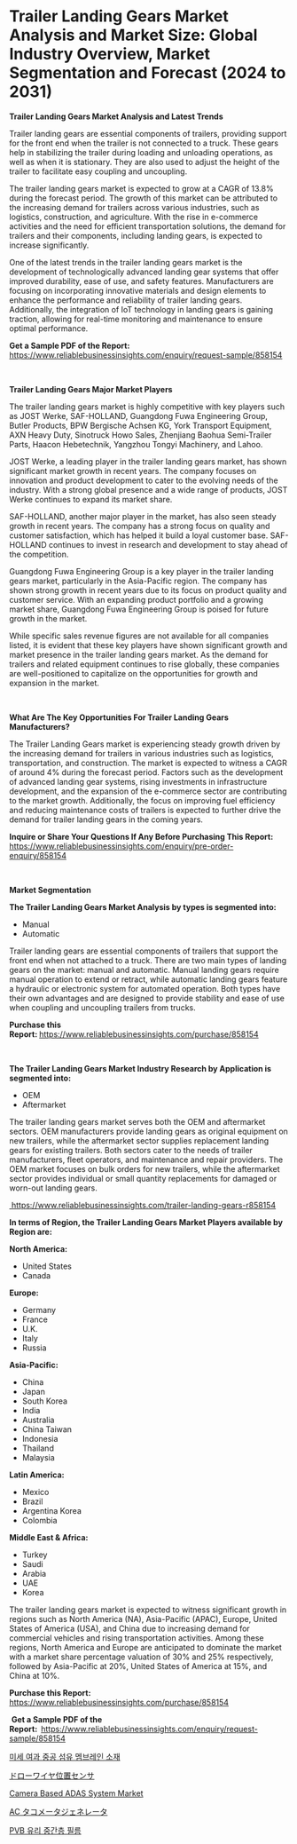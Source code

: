 <p><h1>Trailer Landing Gears Market Analysis and Market Size: Global Industry Overview, Market Segmentation and Forecast (2024 to 2031)</h1></p><p><strong>Trailer Landing Gears Market Analysis and Latest Trends</strong></p>
<p><p>Trailer landing gears are essential components of trailers, providing support for the front end when the trailer is not connected to a truck. These gears help in stabilizing the trailer during loading and unloading operations, as well as when it is stationary. They are also used to adjust the height of the trailer to facilitate easy coupling and uncoupling.</p><p>The trailer landing gears market is expected to grow at a CAGR of 13.8% during the forecast period. The growth of this market can be attributed to the increasing demand for trailers across various industries, such as logistics, construction, and agriculture. With the rise in e-commerce activities and the need for efficient transportation solutions, the demand for trailers and their components, including landing gears, is expected to increase significantly.</p><p>One of the latest trends in the trailer landing gears market is the development of technologically advanced landing gear systems that offer improved durability, ease of use, and safety features. Manufacturers are focusing on incorporating innovative materials and design elements to enhance the performance and reliability of trailer landing gears. Additionally, the integration of IoT technology in landing gears is gaining traction, allowing for real-time monitoring and maintenance to ensure optimal performance.</p></p>
<p><strong>Get a Sample PDF of the Report:&nbsp;</strong> <a href="https://www.reliablebusinessinsights.com/enquiry/request-sample/858154">https://www.reliablebusinessinsights.com/enquiry/request-sample/858154</a></p>
<p>&nbsp;</p>
<p><strong>Trailer Landing Gears Major Market Players</strong></p>
<p><p>The trailer landing gears market is highly competitive with key players such as JOST Werke, SAF-HOLLAND, Guangdong Fuwa Engineering Group, Butler Products, BPW Bergische Achsen KG, York Transport Equipment, AXN Heavy Duty, Sinotruck Howo Sales, Zhenjiang Baohua Semi-Trailer Parts, Haacon Hebetechnik, Yangzhou Tongyi Machinery, and Lahoo.</p><p>JOST Werke, a leading player in the trailer landing gears market, has shown significant market growth in recent years. The company focuses on innovation and product development to cater to the evolving needs of the industry. With a strong global presence and a wide range of products, JOST Werke continues to expand its market share.</p><p>SAF-HOLLAND, another major player in the market, has also seen steady growth in recent years. The company has a strong focus on quality and customer satisfaction, which has helped it build a loyal customer base. SAF-HOLLAND continues to invest in research and development to stay ahead of the competition.</p><p>Guangdong Fuwa Engineering Group is a key player in the trailer landing gears market, particularly in the Asia-Pacific region. The company has shown strong growth in recent years due to its focus on product quality and customer service. With an expanding product portfolio and a growing market share, Guangdong Fuwa Engineering Group is poised for future growth in the market.</p><p>While specific sales revenue figures are not available for all companies listed, it is evident that these key players have shown significant growth and market presence in the trailer landing gears market. As the demand for trailers and related equipment continues to rise globally, these companies are well-positioned to capitalize on the opportunities for growth and expansion in the market.</p></p>
<p>&nbsp;</p>
<p><strong>What Are The Key Opportunities For Trailer Landing Gears Manufacturers?</strong></p>
<p><p>The Trailer Landing Gears market is experiencing steady growth driven by the increasing demand for trailers in various industries such as logistics, transportation, and construction. The market is expected to witness a CAGR of around 4% during the forecast period. Factors such as the development of advanced landing gear systems, rising investments in infrastructure development, and the expansion of the e-commerce sector are contributing to the market growth. Additionally, the focus on improving fuel efficiency and reducing maintenance costs of trailers is expected to further drive the demand for trailer landing gears in the coming years.</p></p>
<p><strong>Inquire or Share Your Questions If Any Before Purchasing This Report:</strong> <a href="https://www.reliablebusinessinsights.com/enquiry/pre-order-enquiry/858154">https://www.reliablebusinessinsights.com/enquiry/pre-order-enquiry/858154</a></p>
<p>&nbsp;</p>
<p><strong>Market Segmentation</strong></p>
<p><strong>The Trailer Landing Gears Market Analysis by types is segmented into:</strong></p>
<p><ul><li>Manual</li><li>Automatic</li></ul></p>
<p><p>Trailer landing gears are essential components of trailers that support the front end when not attached to a truck. There are two main types of landing gears on the market: manual and automatic. Manual landing gears require manual operation to extend or retract, while automatic landing gears feature a hydraulic or electronic system for automated operation. Both types have their own advantages and are designed to provide stability and ease of use when coupling and uncoupling trailers from trucks.</p></p>
<p><strong>Purchase this Report:&nbsp;</strong><a href="https://www.reliablebusinessinsights.com/purchase/858154">https://www.reliablebusinessinsights.com/purchase/858154</a></p>
<p>&nbsp;</p>
<p><strong>The Trailer Landing Gears Market Industry Research by Application is segmented into:</strong></p>
<p><ul><li>OEM</li><li>Aftermarket</li></ul></p>
<p><p>The trailer landing gears market serves both the OEM and aftermarket sectors. OEM manufacturers provide landing gears as original equipment on new trailers, while the aftermarket sector supplies replacement landing gears for existing trailers. Both sectors cater to the needs of trailer manufacturers, fleet operators, and maintenance and repair providers. The OEM market focuses on bulk orders for new trailers, while the aftermarket sector provides individual or small quantity replacements for damaged or worn-out landing gears.</p></p>
<p><a href="https://www.reliablebusinessinsights.com/trailer-landing-gears-r858154">&nbsp;https://www.reliablebusinessinsights.com/trailer-landing-gears-r858154</a></p>
<p><strong>In terms of Region, the Trailer Landing Gears Market Players available by Region are:</strong></p>
<p>
    <p> <strong> North America: </strong>
        <ul>
            <li>United States</li>
            <li>Canada</li>
        </ul>
        </p> 
    <p> <strong> Europe: </strong>
        <ul>
            <li>Germany</li>
            <li>France</li>
            <li>U.K.</li>
            <li>Italy</li>
            <li>Russia</li>
        </ul>
        </p> 
    <p> <strong> Asia-Pacific: </strong>
        <ul>
            <li>China</li>
            <li>Japan</li>
            <li>South Korea</li>
            <li>India</li>
            <li>Australia</li>
            <li>China Taiwan</li>
            <li>Indonesia</li>
            <li>Thailand</li>
            <li>Malaysia</li>
        </ul>
        </p> 
    <p> <strong> Latin America: </strong>
        <ul>
            <li>Mexico</li>
            <li>Brazil</li>
            <li>Argentina Korea</li>
            <li>Colombia</li>
        </ul>
        </p> 
    <p> <strong> Middle East & Africa: </strong>
        <ul>
            <li>Turkey</li>
            <li>Saudi</li>
            <li>Arabia</li>
            <li>UAE</li>
            <li>Korea</li>
        </ul>
    </p>
    </p>
<p><p>The trailer landing gears market is expected to witness significant growth in regions such as North America (NA), Asia-Pacific (APAC), Europe, United States of America (USA), and China due to increasing demand for commercial vehicles and rising transportation activities. Among these regions, North America and Europe are anticipated to dominate the market with a market share percentage valuation of 30% and 25% respectively, followed by Asia-Pacific at 20%, United States of America at 15%, and China at 10%.</p></p>
<p><strong>Purchase this Report: </strong><a href="https://www.reliablebusinessinsights.com/purchase/858154">https://www.reliablebusinessinsights.com/purchase/858154</a></p>
<p>&nbsp;<strong>Get a Sample PDF of the Report:&nbsp;&nbsp;</strong><a href="https://www.reliablebusinessinsights.com/enquiry/request-sample/858154">https://www.reliablebusinessinsights.com/enquiry/request-sample/858154</a></p>
<p><strong></strong></p>
<p><p><a href="https://github.com/kimvicki3212024/Market-Research-Report-List-1/blob/main/1776117113178.md">미세 여과 중공 섬유 멤브레인 소재</a></p><p><a href="https://github.com/avbqbctihcbe2/Market-Research-Report-List-2/blob/main/4119764121192.md">ドローワイヤ位置センサ</a></p><p><a href="https://github.com/yazulaeha/Market-Research-Report-List-1/blob/main/camera-based-adas-system-market.md">Camera Based ADAS System Market</a></p><p><a href="https://github.com/luffiazaza/Market-Research-Report-List-2/blob/main/1113363121193.md">AC タコメータジェネレータ</a></p><p><a href="https://github.com/marufmohassin05/Market-Research-Report-List-1/blob/main/3977275113179.md">PVB 유리 중간층 필름</a></p></p>